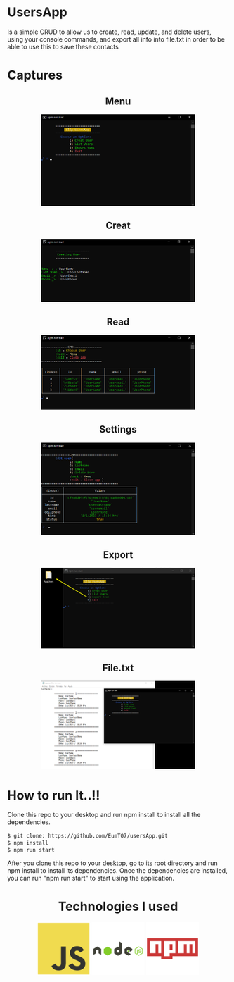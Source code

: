 <h1> UsersApp </h1>
<p> Is a simple CRUD to allow us to create, read, update, and delete users, using your console commands, and export all info into file.txt in order to be able to use this to save these contacts </p>

<h1> Captures </h1>
<div align="center">
<h2> Menu </h2>
<img width="350" src="https://github.com/EumT07/usersApp/blob/master/src/img/menu.png">
<h2> Creat </h2>
<img width="350" src="https://github.com/EumT07/usersApp/blob/master/src/img/creat.png">
<h2> Read </h2>
<img width="350" src="https://github.com/EumT07/usersApp/blob/master/src/img/read.png">
<h2>  Settings </h2>
<img width="350" src="https://github.com/EumT07/usersApp/blob/master/src/img/settings.png">
<h2> Export </h2>
<img width="350" src="https://github.com/EumT07/usersApp/blob/master/src/img/exportfolder.png">
<h2> File.txt </h2>
<img width="350" src="https://github.com/EumT07/usersApp/blob/master/src/img/textfile.png">
</div>

<h1> How to run It..!! </h1>
Clone this repo to your desktop and run npm install to install all the dependencies.

```
$ git clone: https://github.com/EumT07/usersApp.git
$ npm install
$ npm run start
```
After you clone this repo to your desktop, go to its root directory and run npm install to install its dependencies. Once the dependencies are installed, you can run "npm run start" to start using the application.

<h1 align="center"> Technologies I used </h2>

<div align="center">
<img width="120"  src="https://github.com/devicons/devicon/blob/master/icons/javascript/javascript-original.svg">
<img width="120"  src="https://github.com/devicons/devicon/blob/master/icons/nodejs/nodejs-original-wordmark.svg">
<img width="120"  src="https://github.com/devicons/devicon/blob/master/icons/npm/npm-original-wordmark.svg">
</div>
